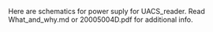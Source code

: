 Here are schematics for power suply for UACS_reader. Read What_and_why.md  or 20005004D.pdf for additional info.

